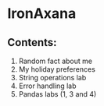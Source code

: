 # IronAxana

## Contents:

1. Random fact about me
2. My holiday preferences
3. String operations lab
4. Error handling lab
5. Pandas labs (1, 3 and 4)